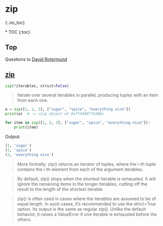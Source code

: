 # zip
{:.no_toc}

<nav markdown="1" class="toc-class">
* TOC
{:toc}
</nav>

## Top

Questions to [David Rotermund](mailto:davrot@uni-bremen.de)

## [zip](https://docs.python.org/3/library/functions.html#zip)


```python
zip(*iterables, strict=False)
```

> Iterate over several iterables in parallel, producing tuples with an item from each one.

```python
a = zip([1, 2, 3], ["sugar", "spice", "everything nice"])
print(a)  # -> <zip object at 0x7f34987f4380>

for item in zip([1, 2, 3], ["sugar", "spice", "everything nice"]):
    print(item)
```

Output:

```python
(1, 'sugar')
(2, 'spice')
(3, 'everything nice')
```

> More formally: zip() returns an iterator of tuples, where the i-th tuple contains the i-th element from each of the argument iterables.

> By default, zip() stops when the shortest iterable is exhausted. It will ignore the remaining items in the longer iterables, cutting off the result to the length of the shortest iterable

> zip() is often used in cases where the iterables are assumed to be of equal length. In such cases, it’s recommended to use the strict=True option. Its output is the same as regular zip(). Unlike the default behavior, it raises a ValueError if one iterable is exhausted before the others.

